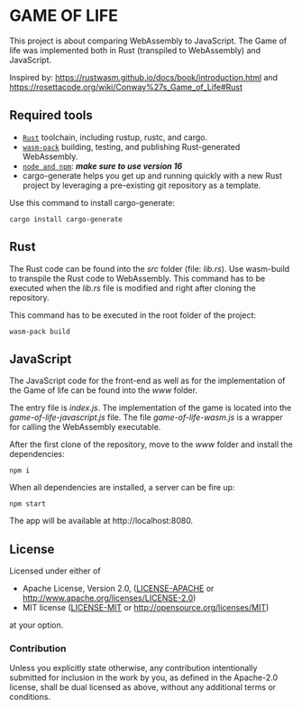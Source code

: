 # GAME OF LIFE

This project is about comparing WebAssembly to JavaScript.
The Game of life was implemented both in Rust (transpiled to WebAssembly) and JavaScript.

Inspired by: https://rustwasm.github.io/docs/book/introduction.html
and https://rosettacode.org/wiki/Conway%27s_Game_of_Life#Rust

## Required tools

-   [`Rust`](https://www.rust-lang.org/tools/install) toolchain, including rustup, rustc, and cargo.
-   [`wasm-pack`](https://rustwasm.github.io/wasm-pack/installer/) building, testing, and publishing Rust-generated WebAssembly.
-   [`node and npm`](https://nodejs.org/): **_make sure to use version 16_**
-   cargo-generate helps you get up and running quickly with a new Rust project by leveraging a pre-existing git repository as a template.

Use this command to install cargo-generate:

```shell
cargo install cargo-generate
```

## Rust

The Rust code can be found into the _src_ folder (file: _lib.rs_).
Use wasm-build to transpile the Rust code to WebAssembly. This command has to be executed when the _lib.rs_ file is modified and right after cloning the repository.

This command has to be executed in the root folder of the project:

```shell
wasm-pack build
```

## JavaScript

The JavaScript code for the front-end as well as for the implementation of the Game of life can be found into the _www_ folder.

The entry file is _index.js_. The implementation of the game is located into the _game-of-life-javascript.js_ file. The file _game-of-life-wasm.js_ is a wrapper for calling the WebAssembly executable.

After the first clone of the repository, move to the _www_ folder and install the dependencies:

```shell
npm i
```

When all dependencies are installed, a server can be fire up:

```shell
npm start
```

The app will be available at http://localhost:8080.

## License

Licensed under either of

-   Apache License, Version 2.0, ([LICENSE-APACHE](LICENSE-APACHE) or http://www.apache.org/licenses/LICENSE-2.0)
-   MIT license ([LICENSE-MIT](LICENSE-MIT) or http://opensource.org/licenses/MIT)

at your option.

### Contribution

Unless you explicitly state otherwise, any contribution intentionally
submitted for inclusion in the work by you, as defined in the Apache-2.0
license, shall be dual licensed as above, without any additional terms or
conditions.
